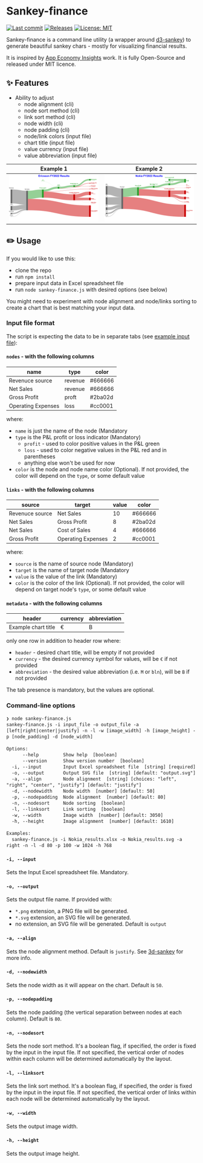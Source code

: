 # Sankey-finance


[![Last commit](https://img.shields.io/github/last-commit/anarion80/sankey-finance)](https://github.com/anarion80/sankey-finance/commits/main)
[![Releases](https://img.shields.io/github/v/release/anarion80/sankey-finance?include_prereleases&color=success)](https://github.com/anarion80/sankey-finance/releases)
[![License: MIT](https://img.shields.io/static/v1?label=license&message=MIT&color=success)](LICENSE)

Sankey-finance is a command line utility (a wrapper around [d3-sankey](https://github.com/d3/d3-sankey)) to generate beautiful sankey chars - mostly for visualizing financial results.

It is inspired by [App Economy Insights](https://twitter.com/EconomyApp) work. It is fully Open-Source and released under MIT licence.

## :sparkles: Features
* Ability to adjust
  - node alignment (cli)
  - node sort method (cli)
  - link sort method (cli)
  - node width (cli)
  - node padding (cli)
  - node/link colors (input file)
  - chart title (input file)
  - value currency (input file)
  - value abbreviation (input file)


Example 1|Example 2
-|-
![Ericsson Results](img/Ericsson.png) | ![Nokia Results](img/Nokia.png)

## :pencil2: Usage

If you would like to use this:
* clone the repo
* run `npm install`
* prepare input data in Excel spreadsheet file
* run `node sankey-finance.js` with desired options (see below)

You might need to experiment with node alignment and node/links sorting to create a chart that is best matching your input data.

### Input file format

The script is expecting the data to be in separate tabs (see [example input file](input.xlsx)):
#### `nodes` - with the following columns

| name | type | color |
| --- | --- | --- |
| Revenuce source | revenue | #666666 |
| Net Sales | revenue | #666666 |
| Gross Profit | proft | #2ba02d |
| Operating Expenses | loss | #cc0001 |

where:
* `name` is just the name of the node (Mandatory
* `type` is the P&L profit or loss indicator (Mandatory)
  - `profit` - used to color positive values in the P&L green
  - `loss` - used to color negative values in the P&L red and in parentheses
  - anything else won't be used for now
* `color` is the node and node name color (Optional). If not provided, the color will depend on the `type`, or some default value


#### `links` - with the following columns

| source | target | value | color |
| --- | --- | --- | -- |
| Revenuce source | Net Sales | 10 | #666666 |
| Net Sales | Gross Profit | 8 | #2ba02d |
| Net Sales | Cost of Sales | 4 | #666666 |
| Gross Profit | Operating Expenses | 2 | #cc0001 |

where:
* `source` is the name of source node (Mandatory)
* `target` is the name of target node (Mandatory
* `value` is the value of the link (Mandatory)
* `color` is the color of the link (Optional). If not provided, the color will depend on target node's `type`, or some default value


#### `metadata` - with the following columns

| header | currency | abbreviation |
| --- | --- | --- |
| Example chart title | € | B |

only one row in addition to header row
where:
* `header` - desired chart title, will be empty if not provided
* `currency` - the desired currency symbol for values, will be `€` if not provided
* `abbreviation` - the desired value abbreviation (i.e. `M` or `bln`), will be `B` if not provided

The tab presence is mandatory, but the values are optional.

### Command-line options

```
❯ node sankey-finance.js
sankey-finance.js -i input_file -o output_file -a [left|right|center|justify] -n -l -w [image_width] -h [image_height] -p [node_padding] -d [node_width]

Options:
      --help         Show help  [boolean]
      --version      Show version number  [boolean]
  -i, --input        Input Excel spreadsheet file  [string] [required]
  -o, --output       Output SVG file  [string] [default: "output.svg"]
  -a, --align        Node alignment  [string] [choices: "left", "right", "center", "justify"] [default: "justify"]
  -d, --nodewidth    Node width  [number] [default: 50]
  -p, --nodepadding  Node alignment  [number] [default: 80]
  -n, --nodesort     Node sorting  [boolean]
  -l, --linksort     Link sorting  [boolean]
  -w, --width        Image width  [number] [default: 3050]
  -h, --height       Image alignment  [number] [default: 1610]

Examples:
  sankey-finance.js -i Nokia_results.xlsx -o Nokia_results.svg -a right -n -l -d 80 -p 100 -w 1024 -h 768
```
#### `-i, --input`

Sets the Input Excel spreadsheet file. Mandatory.

#### `-o, --output`

Sets the output file name. If provided with:
  - `*.png` extension, a PNG file will be generated.
  - `*.svg` extension, an SVG file will be generated.
  - no extension, an SVG file will be generated.
Default is `output`

#### `-a, --align`

Sets the node alignment method. Default is `justify`.
See [3d-sankey](https://github.com/d3/d3-sankey#alignments) for more info.

#### `-d, --nodewidth`

Sets the node width as it will appear on the chart. Default is `50`.

#### `-p, --nodepadding`

Sets the node padding (the vertical separation between nodes at each column). Default is `80`.

#### `-n, --nodesort`

Sets the node sort method. It's a boolean flag, if specified, the order is fixed by the input in the input file. If not specified, the vertical order of nodes within each column will be determined automatically by the layout.

#### `-l, --linksort`

Sets the link sort method. It's a boolean flag, if specified, the order is fixed by the input in the input file. If not specified, the vertical order of links within each node will be determined automatically by the layout.

#### `-w, --width`

Sets the output image width.

#### `-h, --height`

Sets the output image height.
